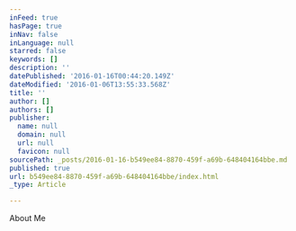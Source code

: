 ```yaml
---
inFeed: true
hasPage: true
inNav: false
inLanguage: null
starred: false
keywords: []
description: ''
datePublished: '2016-01-16T00:44:20.149Z'
dateModified: '2016-01-06T13:55:33.568Z'
title: ''
author: []
authors: []
publisher:
  name: null
  domain: null
  url: null
  favicon: null
sourcePath: _posts/2016-01-16-b549ee84-8870-459f-a69b-648404164bbe.md
published: true
url: b549ee84-8870-459f-a69b-648404164bbe/index.html
_type: Article

---
```

About Me